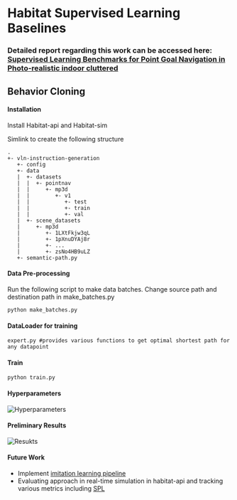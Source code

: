 # Habitat Supervised Learning Baselines

### Detailed report regarding this work can be accessed here: [Supervised Learning Benchmarks for Point Goal Navigation in Photo-realistic indoor cluttered](https://zubairirshad.com/wp-content/uploads/2020/05/PointGoalNavigation.pdf)

## Behavior Cloning

#### Installation

Install Habitat-api and Habitat-sim

Simlink to create the following structure
```
.
+- vln-instruction-generation
   +- config
   +- data
   |  +- datasets
   |  |  +- pointnav
   |  |     +- mp3d
   |  |        +- v1
   |  |           +- test
   |  |           +- train
   |  |           +- val
   |  +- scene_datasets
   |     +- mp3d
   |        +- 1LXtFkjw3qL
   |        +- 1pXnuDYAj8r
   |        +- ...
   |        +- zsNo4HB9uLZ
   +- semantic-path.py
```

#### Data Pre-processing
Run the following script to make data batches. Change source path and destination path in make_batches.py

```
python make_batches.py
```


#### DataLoader for training

```
expert.py #provides various functions to get optimal shortest path for any datapoint
```

#### Train 
```
python train.py
```

#### Hyperparameters 

![Hyperparameters](https://github.com/zubair-irshad/habitat_imitation_learning/blob/master/logger/hyperparameters.png)

#### Preliminary Results
![Resukts](https://github.com/zubair-irshad/habitat_imitation_learning/blob/master/logger/plots.jpg)


#### Future Work 
- Implement [imitation learning pipeline](https://www.ri.cmu.edu/pub_files/2011/4/Ross-AISTATS11-NoRegret.pdf)
- Evaluating approach in real-time simulation in habitat-api and tracking various metrics including [SPL](https://arxiv.org/abs/1807.06757)

